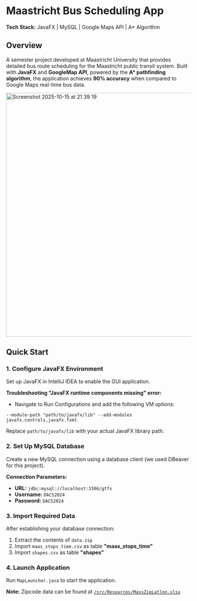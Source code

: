 # Maastricht Bus Scheduling App

**Tech Stack:** JavaFX | MySQL | Google Maps API | A* Algorithm

## Overview

A semester project developed at Maastricht University that provides detailed bus route scheduling for the Maastricht public transit system. Built with **JavaFX** and **GoogleMap API**, powered by the **A\* pathfinding algorithm**, the application achieves **90% accuracy** when compared to Google Maps real-time bus data.

<img width="1192" height="665" alt="Screenshot 2025-10-15 at 21 39 19" src="https://github.com/user-attachments/assets/59e05b90-fcca-40d0-b400-f528d6d4290d" />


## Quick Start

### 1. Configure JavaFX Environment

Set up JavaFX in IntelliJ IDEA to enable the GUI application.

**Troubleshooting "JavaFX runtime components missing" error:**

- Navigate to Run Configurations and add the following VM options:

```
--module-path "path/to/javafx/lib" --add-modules javafx.controls,javafx.fxml
```

Replace `path/to/javafx/lib` with your actual JavaFX library path.

### 2. Set Up MySQL Database

Create a new MySQL connection using a database client (we used DBeaver for this project).

**Connection Parameters:**

- **URL:** `jdbc:mysql://localhost:3306/gtfs`
- **Username:** `DACS2024`
- **Password:** `DACS2024`

### 3. Import Required Data

After establishing your database connection:

1. Extract the contents of `data.zip`
2. Import `maas_stops_time.csv` as table **"maas_stops_time"**
3. Import `shapes.csv` as table **"shapes"**

### 4. Launch Application
Run `MapLauncher.java` to start the application.

**Note:** Zipcode data can be found at [`/src/Resources/MassZipLatlon.xlsx`](https://github.com/username/repository-name/blob/main/src/Resources/MassZipLatlon.xlsx)
